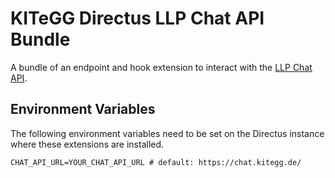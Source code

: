 # KITeGG Directus LLP Chat API Bundle

A bundle of an endpoint and hook extension to interact with the [LLP Chat API](https://gitlab.rlp.net/kitegg/kitegg-lehr-lernplattform/llp-chat-api).

## Environment Variables

The following environment variables need to be set on the Directus instance where these extensions are installed.

```dotenv
CHAT_API_URL=YOUR_CHAT_API_URL # default: https://chat.kitegg.de/
```
